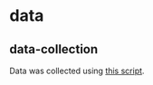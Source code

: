 # data

## data-collection
Data was collected using [this script](https://github.com/TinyAIoT/street-surface-classification/tree/main/data-collection/continuous-camera-sd_ESP-IDF).